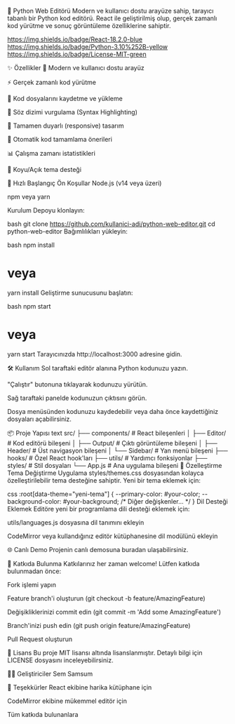 🐍 Python Web Editörü
Modern ve kullanıcı dostu arayüze sahip, tarayıcı tabanlı bir Python kod editörü. React ile geliştirilmiş olup, gerçek zamanlı kod yürütme ve sonuç görüntüleme özelliklerine sahiptir.

https://img.shields.io/badge/React-18.2.0-blue https://img.shields.io/badge/Python-3.10%252B-yellow https://img.shields.io/badge/License-MIT-green

✨ Özellikler
🎨 Modern ve kullanıcı dostu arayüz

⚡ Gerçek zamanlı kod yürütme

📁 Kod dosyalarını kaydetme ve yükleme

🎯 Söz dizimi vurgulama (Syntax Highlighting)

📱 Tamamen duyarlı (responsive) tasarım

🔄 Otomatik kod tamamlama önerileri

📊 Çalışma zamanı istatistikleri

🌙 Koyu/Açık tema desteği

🚀 Hızlı Başlangıç
Ön Koşullar
Node.js (v14 veya üzeri)

npm veya yarn

Kurulum
Depoyu klonlayın:

bash
git clone https://github.com/kullanici-adi/python-web-editor.git
cd python-web-editor
Bağımlılıkları yükleyin:

bash
npm install
# veya
yarn install
Geliştirme sunucusunu başlatın:

bash
npm start
# veya
yarn start
Tarayıcınızda http://localhost:3000 adresine gidin.

🛠️ Kullanım
Sol taraftaki editör alanına Python kodunuzu yazın.

"Çalıştır" butonuna tıklayarak kodunuzu yürütün.

Sağ taraftaki panelde kodunuzun çıktısını görün.

Dosya menüsünden kodunuzu kaydedebilir veya daha önce kaydettiğiniz dosyaları açabilirsiniz.

📦 Proje Yapısı
text
src/
├── components/          # React bileşenleri
│   ├── Editor/         # Kod editörü bileşeni
│   ├── Output/         # Çıktı görüntüleme bileşeni
│   ├── Header/         # Üst navigasyon bileşeni
│   └── Sidebar/        # Yan menü bileşeni
├── hooks/              # Özel React hook'ları
├── utils/              # Yardımcı fonksiyonlar
├── styles/             # Stil dosyaları
└── App.js              # Ana uygulama bileşeni
🔧 Özelleştirme
Tema Değiştirme
Uygulama styles/themes.css dosyasından kolayca özelleştirilebilir tema desteğine sahiptir. Yeni bir tema eklemek için:

css
:root[data-theme="yeni-tema"] {
  --primary-color: #your-color;
  --background-color: #your-background;
  /* Diğer değişkenler... */
}
Dil Desteği Eklemek
Editöre yeni bir programlama dili desteği eklemek için:

utils/languages.js dosyasına dil tanımını ekleyin

CodeMirror veya kullandığınız editör kütüphanesine dil modülünü ekleyin

🌐 Canlı Demo
Projenin canlı demosuna buradan ulaşabilirsiniz.

🤝 Katkıda Bulunma
Katkılarınız her zaman welcome! Lütfen katkıda bulunmadan önce:

Fork işlemi yapın

Feature branch'i oluşturun (git checkout -b feature/AmazingFeature)

Değişikliklerinizi commit edin (git commit -m 'Add some AmazingFeature')

Branch'inizi push edin (git push origin feature/AmazingFeature)

Pull Request oluşturun

📝 Lisans
Bu proje MIT lisansı altında lisanslanmıştır. Detaylı bilgi için LICENSE dosyasını inceleyebilirsiniz.

👨‍💻 Geliştiriciler
Sem Samsum

🙏 Teşekkürler
React ekibine harika kütüphane için

CodeMirror ekibine mükemmel editör için

Tüm katkıda bulunanlara

